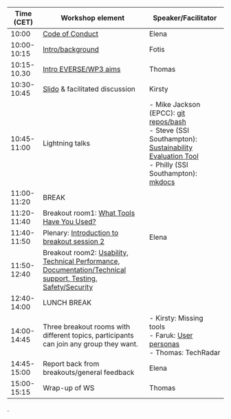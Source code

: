 | Time (CET) | Workshop element | Speaker/Facilitator |
| ---------  | ---------------- | ------------------- |
| 10:00      | [Code of Conduct](https://github.com/EVERSE-ResearchSoftware/MS8/blob/main/Workshop/Slides/CodeOfConduct.pdf)  | Elena               |
| 10:00-10:15| [Intro/background](https://github.com/EVERSE-ResearchSoftware/MS8/blob/main/Workshop/Slides/EVERSE_Overview_Slides.pdf) | Fotis               |
| 10:15-10.30| [Intro EVERSE/WP3 aims](https://github.com/EVERSE-ResearchSoftware/MS8/blob/main/Workshop/Slides/20250210_EVERSE_WP3_workshop.pdf) | Thomas         |
| 10:30-10:45| [Slido](https://github.com/EVERSE-ResearchSoftware/MS8/tree/main/Workshop/Slides/Slido) & facilitated discussion | Kirsty|
| 10:45-11:00| Lightning talks | - Mike Jackson (EPCC): [git repos/bash](https://github.com/EVERSE-ResearchSoftware/MS8/blob/main/Workshop/Slides/LightningTalks/MikeJackson.pdf) <br>  - Steve (SSI Southampton): [Sustainability Evaluation Tool](https://github.com/EVERSE-ResearchSoftware/MS8/blob/main/Workshop/Slides/LightningTalks/Online%20SES%20lightning%20talk%20-%20Steve%20Crouch.pdf) <br> - Philly (SSI Southampton): [mkdocs](https://github.com/EVERSE-ResearchSoftware/MS8/blob/main/Workshop/Slides/LightningTalks/MkDocs%20Lightning%20Talk%20Slide.pdf) |
| 11:00-11:20 | BREAK   | |
| 11:20-11:40  | Breakout room1: [What Tools Have You Used?](https://docs.google.com/spreadsheets/d/1AjSEdY3_ltS7bCf4i-jEpw2JHTVT0dY-zsS923n4vtg/edit?usp=sharing) |  |
| 11:40-11:50  | Plenary: [Introduction to breakout session 2](https://github.com/EVERSE-ResearchSoftware/MS8/blob/main/Workshop/Slides/BreakoutRoom2Instructions.pdf)| Elena |
| 11:50-12:40  | Breakout room2: [Usability, Technical Performance, Documentation/Technical support, Testing, Safety/Security](https://docs.google.com/spreadsheets/d/1bbyA8VvnC26Gwr1vxzLHdq0D8V0x1JDVB7zp8RsjU0A/edit?usp=sharing) | |
| 12:40-14:00  |  LUNCH BREAK |  |
| 14:00-14:45  | Three breakout rooms with different topics, participants can join any group they want. |-  Kirsty: Missing tools <br> - Faruk: [User personas](https://docs.google.com/document/d/1sak0iatQUmgW5XG0rELZFQZiNiH2NdMr7hSLSp8nNpY/edit?usp=sharing) <br> - Thomas: TechRadar <br> |
| 14:45-15:00 | Report back from breakouts/general feedback| Elena |
| 15:00-15:15 | Wrap-up of WS | Thomas |


.
